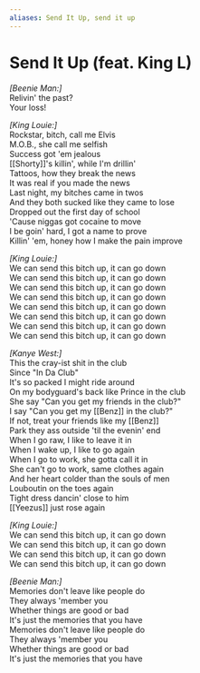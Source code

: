 ```yaml
---
aliases: Send It Up, send it up
---
```


# Send It Up (feat. King L)

_[Beenie Man:]_  
Relivin' the past?  
Your loss!  

_[King Louie:]_  
Rockstar, bitch, call me Elvis  
M.O.B., she call me selfish  
Success got 'em jealous  
[[Shorty]]'s killin', while I'm drillin'  
Tattoos, how they break the news  
It was real if you made the news  
Last night, my bitches came in twos  
And they both sucked like they came to lose  
Dropped out the first day of school  
'Cause niggas got cocaine to move  
I be goin' hard, I got a name to prove  
Killin' 'em, honey how I make the pain improve  

_[King Louie:]_  
We can send this bitch up, it can go down  
We can send this bitch up, it can go down  
We can send this bitch up, it can go down  
We can send this bitch up, it can go down  
We can send this bitch up, it can go down  
We can send this bitch up, it can go down  
We can send this bitch up, it can go down  
We can send this bitch up, it can go down  

_[Kanye West:]_  
This the cray-ist shit in the club  
Since "In Da Club"  
It's so packed I might ride around  
On my bodyguard's back like Prince in the club  
She say "Can you get my friends in the club?"  
I say "Can you get my [[Benz]] in the club?"  
If not, treat your friends like my [[Benz]]  
Park they ass outside 'til the evenin' end  
When I go raw, I like to leave it in  
When I wake up, I like to go again  
When I go to work, she gotta call it in  
She can't go to work, same clothes again  
And her heart colder than the souls of men  
Louboutin on the toes again  
Tight dress dancin' close to him  
[[Yeezus]] just rose again  

_[King Louie:]_  
We can send this bitch up, it can go down  
We can send this bitch up, it can go down  
We can send this bitch up, it can go down  
We can send this bitch up, it can go down  

_[Beenie Man:]_  
Memories don't leave like people do  
They always 'member you  
Whether things are good or bad  
It's just the memories that you have  
Memories don't leave like people do  
They always 'member you  
Whether things are good or bad  
It's just the memories that you have
